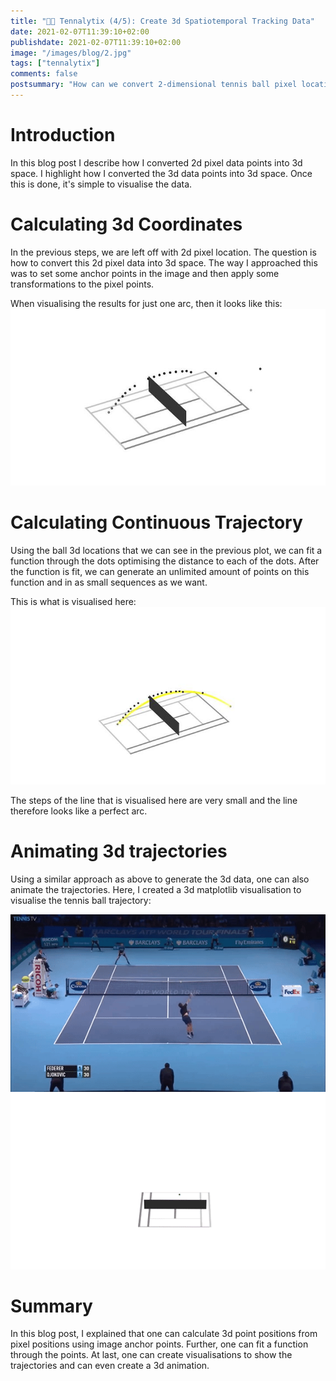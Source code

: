 ```yaml
---
title: "🎾🏹 Tennalytix (4/5): Create 3d Spatiotemporal Tracking Data"
date: 2021-02-07T11:39:10+02:00
publishdate: 2021-02-07T11:39:10+02:00
image: "/images/blog/2.jpg"
tags: ["tennalytix"]
comments: false
postsummary: "How can we convert 2-dimensional tennis ball pixel locations into 3-dimensional space? How can we convert 3d data points into continuous spatiotemporal tennis ball tracking data?"
---
```


# Introduction
In this blog post I describe how I converted 2d pixel data points into 3d space. I highlight how I converted the 3d data points into 3d space. Once this is done, it's simple to visualise the data. 

# Calculating 3d Coordinates
In the previous steps, we are left off with 2d pixel location. The question is how to convert this 2d pixel data into 3d space. The way I approached this was to set some anchor points in the image and then apply some transformations to the pixel points. 

When visualising the results for just one arc, then it looks like this: 
![alt](3d_vis_just_dots.jpg)

# Calculating Continuous Trajectory
Using the ball 3d locations that we can see in the previous plot, we can fit a function through the dots optimising the distance to each of the dots. After the function is fit, we can generate an unlimited amount of points on this function and in as small sequences as we want. 

This is what is visualised here:
![alt](cover.jpeg)

The steps of the line that is visualised here are very small and the line therefore looks like a perfect arc.  

# Animating 3d trajectories
Using a similar approach as above to generate the 3d data, one can also animate the trajectories. Here, I created a 3d matplotlib visualisation to visualise the tennis ball trajectory:

![alt](3d_visualisation.gif)

# Summary
In this blog post, I explained that one can calculate 3d point positions from pixel positions using image anchor points. Further, one can fit a function through the points. At last, one can create visualisations to show the trajectories and can even create a 3d animation. 